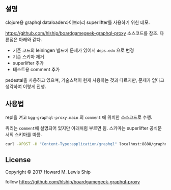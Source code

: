 ## 설명

clojure용 graphql dataloader라이브러리 superlifter를 사용하기 위한 데모.


https://github.com/hlship/boardgamegeek-graphql-proxy 소스코드를 참조.
다른점은 아래와 같다.

- 기존 코드의 leiningen 빌드에 문제가 있어서 `deps.edn` 으로 변경
- 기존 스키마 제거
- superlifter 추가
- 테스트용 comment 추가

pedestal을 사용하고 있으며, 기술스택이 현재 사용하는 것과 다르지만, 문제가 없다고 생각하여 이렇게 진행.

## 사용법

repl을 켜고 `bgg-graphql-proxy.main` 의 `comment` 에 위치한 소스코드로 수행.

쿼리는 `comment`에 설명되어 있지만 아래처럼 부르면 됨. 
스키마는 superlifter 공식문서의 스키마를 따름.

``` sh
curl -XPOST -H "Content-Type:application/graphql" localhost:8888/graphql -d '{pets {id details {name}}}'
```

## License

Copyright © 2017 Howard M. Lewis Ship

follow https://github.com/hlship/boardgamegeek-graphql-proxy
